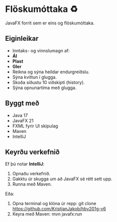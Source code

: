 # Flöskumóttaka ♻️

JavaFX forrit sem er eins og flöskumóttaka.

## Eiginleikar

- Inntaks- og vinnslumagn af:
 - **Ál**
 - **Plast**
 - **Gler**
- Reikna og sýna heildar endurgreiðslu.
- Sýna kvittun í glugga.
- Skoða síðustu 10 viðskipti (history).
- Sýna opnunartíma með glugga.

## Byggt með

- Java 17
- JavaFX 21
- FXML fyrir UI skipulag
- Maven
- IntelliJ

## Keyrðu verkefnið

Ef þú notar **IntelliJ**:

1. Opnaðu verkefnið.
2. Gakktu úr skugga um að JavaFX sé rétt sett upp.
3. Runna með Maven.
   
Eða:
1. Opna terminal og klóna úr repp:
   git clone https://github.com/KristjanJakob/hbv201g-v6
2. Keyra með Maven:
		 mvn javafx:run


